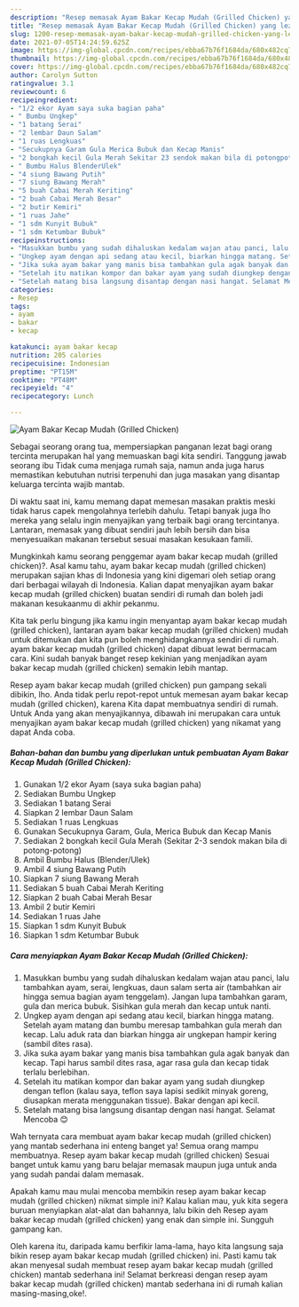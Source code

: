 ```yaml
---
description: "Resep memasak Ayam Bakar Kecap Mudah (Grilled Chicken) yang lezat dan Mudah Dibuat"
title: "Resep memasak Ayam Bakar Kecap Mudah (Grilled Chicken) yang lezat dan Mudah Dibuat"
slug: 1200-resep-memasak-ayam-bakar-kecap-mudah-grilled-chicken-yang-lezat-dan-mudah-dibuat
date: 2021-07-05T14:24:59.625Z
image: https://img-global.cpcdn.com/recipes/ebba67b76f1684da/680x482cq70/ayam-bakar-kecap-mudah-grilled-chicken-foto-resep-utama.jpg
thumbnail: https://img-global.cpcdn.com/recipes/ebba67b76f1684da/680x482cq70/ayam-bakar-kecap-mudah-grilled-chicken-foto-resep-utama.jpg
cover: https://img-global.cpcdn.com/recipes/ebba67b76f1684da/680x482cq70/ayam-bakar-kecap-mudah-grilled-chicken-foto-resep-utama.jpg
author: Carolyn Sutton
ratingvalue: 3.1
reviewcount: 6
recipeingredient:
- "1/2 ekor Ayam saya suka bagian paha"
- " Bumbu Ungkep"
- "1 batang Serai"
- "2 lembar Daun Salam"
- "1 ruas Lengkuas"
- "Secukupnya Garam Gula Merica Bubuk dan Kecap Manis"
- "2 bongkah kecil Gula Merah Sekitar 23 sendok makan bila di potongpotong"
- " Bumbu Halus BlenderUlek"
- "4 siung Bawang Putih"
- "7 siung Bawang Merah"
- "5 buah Cabai Merah Keriting"
- "2 buah Cabai Merah Besar"
- "2 butir Kemiri"
- "1 ruas Jahe"
- "1 sdm Kunyit Bubuk"
- "1 sdm Ketumbar Bubuk"
recipeinstructions:
- "Masukkan bumbu yang sudah dihaluskan kedalam wajan atau panci, lalu tambahkan ayam, serai, lengkuas, daun salam serta air (tambahkan air hingga semua bagian ayam tenggelam). Jangan lupa tambahkan garam, gula dan merica bubuk. Sisihkan gula merah dan kecap untuk nanti."
- "Ungkep ayam dengan api sedang atau kecil, biarkan hingga matang. Setelah ayam matang dan bumbu meresap tambahkan gula merah dan kecap. Lalu aduk rata dan biarkan hingga air ungkepan hampir kering (sambil dites rasa)."
- "Jika suka ayam bakar yang manis bisa tambahkan gula agak banyak dan kecap. Tapi harus sambil dites rasa, agar rasa gula dan kecap tidak terlalu berlebihan."
- "Setelah itu matikan kompor dan bakar ayam yang sudah diungkep dengan teflon (kalau saya, teflon saya lapisi sedikit minyak goreng, diusapkan merata menggunakan tissue). Bakar dengan api kecil."
- "Setelah matang bisa langsung disantap dengan nasi hangat. Selamat Mencoba 😊"
categories:
- Resep
tags:
- ayam
- bakar
- kecap

katakunci: ayam bakar kecap 
nutrition: 205 calories
recipecuisine: Indonesian
preptime: "PT15M"
cooktime: "PT48M"
recipeyield: "4"
recipecategory: Lunch

---
```



![Ayam Bakar Kecap Mudah (Grilled Chicken)](https://img-global.cpcdn.com/recipes/ebba67b76f1684da/680x482cq70/ayam-bakar-kecap-mudah-grilled-chicken-foto-resep-utama.jpg)

Sebagai seorang orang tua, mempersiapkan panganan lezat bagi orang tercinta merupakan hal yang memuaskan bagi kita sendiri. Tanggung jawab seorang ibu Tidak cuma menjaga rumah saja, namun anda juga harus memastikan kebutuhan nutrisi terpenuhi dan juga masakan yang disantap keluarga tercinta wajib mantab.

Di waktu  saat ini, kamu memang dapat memesan masakan praktis meski tidak harus capek mengolahnya terlebih dahulu. Tetapi banyak juga lho mereka yang selalu ingin menyajikan yang terbaik bagi orang tercintanya. Lantaran, memasak yang dibuat sendiri jauh lebih bersih dan bisa menyesuaikan makanan tersebut sesuai masakan kesukaan famili. 



Mungkinkah kamu seorang penggemar ayam bakar kecap mudah (grilled chicken)?. Asal kamu tahu, ayam bakar kecap mudah (grilled chicken) merupakan sajian khas di Indonesia yang kini digemari oleh setiap orang dari berbagai wilayah di Indonesia. Kalian dapat menyajikan ayam bakar kecap mudah (grilled chicken) buatan sendiri di rumah dan boleh jadi makanan kesukaanmu di akhir pekanmu.

Kita tak perlu bingung jika kamu ingin menyantap ayam bakar kecap mudah (grilled chicken), lantaran ayam bakar kecap mudah (grilled chicken) mudah untuk ditemukan dan kita pun boleh menghidangkannya sendiri di rumah. ayam bakar kecap mudah (grilled chicken) dapat dibuat lewat bermacam cara. Kini sudah banyak banget resep kekinian yang menjadikan ayam bakar kecap mudah (grilled chicken) semakin lebih mantap.

Resep ayam bakar kecap mudah (grilled chicken) pun gampang sekali dibikin, lho. Anda tidak perlu repot-repot untuk memesan ayam bakar kecap mudah (grilled chicken), karena Kita dapat membuatnya sendiri di rumah. Untuk Anda yang akan menyajikannya, dibawah ini merupakan cara untuk menyajikan ayam bakar kecap mudah (grilled chicken) yang nikamat yang dapat Anda coba.

<!--inarticleads1-->

##### Bahan-bahan dan bumbu yang diperlukan untuk pembuatan Ayam Bakar Kecap Mudah (Grilled Chicken):

1. Gunakan 1/2 ekor Ayam (saya suka bagian paha)
1. Sediakan  Bumbu Ungkep
1. Sediakan 1 batang Serai
1. Siapkan 2 lembar Daun Salam
1. Sediakan 1 ruas Lengkuas
1. Gunakan Secukupnya Garam, Gula, Merica Bubuk dan Kecap Manis
1. Sediakan 2 bongkah kecil Gula Merah (Sekitar 2-3 sendok makan bila di potong-potong)
1. Ambil  Bumbu Halus (Blender/Ulek)
1. Ambil 4 siung Bawang Putih
1. Siapkan 7 siung Bawang Merah
1. Sediakan 5 buah Cabai Merah Keriting
1. Siapkan 2 buah Cabai Merah Besar
1. Ambil 2 butir Kemiri
1. Sediakan 1 ruas Jahe
1. Siapkan 1 sdm Kunyit Bubuk
1. Siapkan 1 sdm Ketumbar Bubuk




<!--inarticleads2-->

##### Cara menyiapkan Ayam Bakar Kecap Mudah (Grilled Chicken):

1. Masukkan bumbu yang sudah dihaluskan kedalam wajan atau panci, lalu tambahkan ayam, serai, lengkuas, daun salam serta air (tambahkan air hingga semua bagian ayam tenggelam). Jangan lupa tambahkan garam, gula dan merica bubuk. Sisihkan gula merah dan kecap untuk nanti.
1. Ungkep ayam dengan api sedang atau kecil, biarkan hingga matang. Setelah ayam matang dan bumbu meresap tambahkan gula merah dan kecap. Lalu aduk rata dan biarkan hingga air ungkepan hampir kering (sambil dites rasa).
1. Jika suka ayam bakar yang manis bisa tambahkan gula agak banyak dan kecap. Tapi harus sambil dites rasa, agar rasa gula dan kecap tidak terlalu berlebihan.
1. Setelah itu matikan kompor dan bakar ayam yang sudah diungkep dengan teflon (kalau saya, teflon saya lapisi sedikit minyak goreng, diusapkan merata menggunakan tissue). Bakar dengan api kecil.
1. Setelah matang bisa langsung disantap dengan nasi hangat. Selamat Mencoba 😊




Wah ternyata cara membuat ayam bakar kecap mudah (grilled chicken) yang mantab sederhana ini enteng banget ya! Semua orang mampu membuatnya. Resep ayam bakar kecap mudah (grilled chicken) Sesuai banget untuk kamu yang baru belajar memasak maupun juga untuk anda yang sudah pandai dalam memasak.

Apakah kamu mau mulai mencoba membikin resep ayam bakar kecap mudah (grilled chicken) nikmat simple ini? Kalau kalian mau, yuk kita segera buruan menyiapkan alat-alat dan bahannya, lalu bikin deh Resep ayam bakar kecap mudah (grilled chicken) yang enak dan simple ini. Sungguh gampang kan. 

Oleh karena itu, daripada kamu berfikir lama-lama, hayo kita langsung saja bikin resep ayam bakar kecap mudah (grilled chicken) ini. Pasti kamu tak akan menyesal sudah membuat resep ayam bakar kecap mudah (grilled chicken) mantab sederhana ini! Selamat berkreasi dengan resep ayam bakar kecap mudah (grilled chicken) mantab sederhana ini di rumah kalian masing-masing,oke!.

